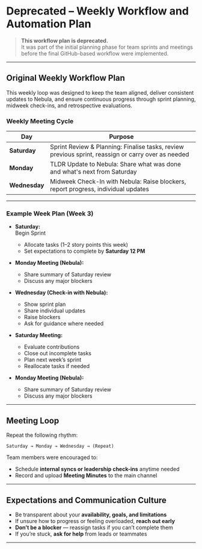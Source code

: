 # Deprecated – Weekly Workflow and Automation Plan

> **This workflow plan is deprecated.**  
> It was part of the initial planning phase for team sprints and meetings before the final GitHub-based workflow were implemented.

---

## Original Weekly Workflow Plan

This weekly loop was designed to keep the team aligned, deliver consistent updates to Nebula, and ensure continuous progress through sprint planning, midweek check-ins, and retrospective evaluations.

### Weekly Meeting Cycle

| Day      | Purpose                                                                 |
|----------|-------------------------------------------------------------------------|
| **Saturday** | Sprint Review & Planning: Finalise tasks, review previous sprint, reassign or carry over as needed |
| **Monday**   | TLDR Update to Nebula: Share what was done and what's next from Saturday |
| **Wednesday**| Midweek Check-In with Nebula: Raise blockers, report progress, individual updates |

---

### Example Week Plan (Week 3)

- **Saturday:**  
  Begin Sprint  
  - Allocate tasks (1–2 story points this week)  
  - Set expectations to complete by **Saturday 12 PM**

- **Monday Meeting (Nebula):**  
  - Share summary of Saturday review  
  - Discuss any major blockers

- **Wednesday (Check-in with Nebula):**  
  - Show sprint plan  
  - Share individual updates  
  - Raise blockers  
  - Ask for guidance where needed  

- **Saturday Meeting:**  
  - Evaluate contributions  
  - Close out incomplete tasks  
  - Plan next week’s sprint  
  - Reallocate tasks if needed

- **Monday Meeting (Nebula):**  
  - Share summary of Saturday review  
  - Discuss any major blockers

---

## Meeting Loop

Repeat the following rhythm:
```
Saturday → Monday → Wednesday → (Repeat)
```

Team members were encouraged to:
- Schedule **internal syncs or leadership check-ins** anytime needed  
- Record and upload **Meeting Minutes** to the main channel  

---

## Expectations and Communication Culture

- Be transparent about your **availability, goals, and limitations**
- If unsure how to progress or feeling overloaded, **reach out early**
- **Don’t be a blocker** — reassign tasks if you can’t complete them
- If you’re stuck, **ask for help** from leads or teammates

---
